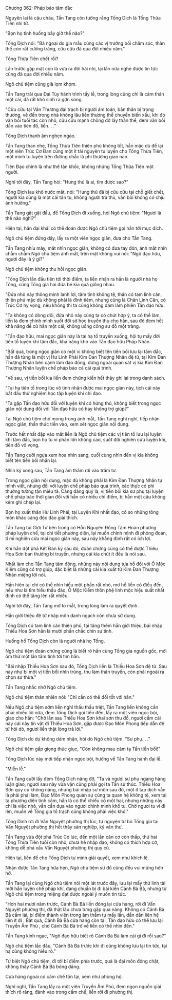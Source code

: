 




Chương 362: Pháp bảo tâm đắc


Nguyên lai là cậu cháu, Tần Tang còn tưởng rằng Tống Dịch là Tống Thừa Tiên nhi tử.

"Bọn họ tình huống bây giờ thế nào?"

Tống Dịch nói: "Bà ngoại do gia mẫu cùng các vị trưởng bối chăm sóc, thân thể còn rất cường tráng, cữu cữu đã qua đời nhiều năm."

Tống Thừa Tiên chết rồi?

Lần trước gặp mặt còn là vừa ra đời hài nhi, lại lần nữa nghe được tin tức cũng đã qua đời nhiều năm.

Ngô chủ tiệm cũng già lọm khọm.

Tần Tang trải qua Đại Tùy hành trình tẩy lễ, trong lòng cũng chỉ là cảm thán một cái, đã rất khó sinh ra gợn sóng.

"Cữu cữu tại Vân Thương đại trạch bị người ám toán, bản thân bị trọng thương, về đến trong nhà không lâu liền thương thế chuyển biến xấu, khi đó vãn bối tuổi tác còn nhỏ, cữu cữu mạnh chống đỡ lấy thân thể, đem vãn bối dẫn vào tiên đồ, liền. . ."

Tống Dịch thanh âm nghẹn ngào.

Tần Tang than nhẹ, Tống Thừa Tiên thiên phú không tốt, hắn mặc dù để lại một viên Trúc Cơ Đan cùng một ít tài nguyên tu luyện cho Tống Thừa Tiên, một mình tu luyện trên đường chắc là phi thường gian nan.

Tiên Đạo chính là như thế tàn khốc, không những Tống Thừa Tiên một người.

Nghĩ tới đây, Tần Tang hỏi: "Hung thủ là ai, tìm được sao?"

Tống Dịch lau khô nước mắt, nói: "Hung thủ đã bị cữu cữu tại chỗ giết chết, người kia cũng là một cái tán tu, không người trả thù, vãn bối không có chịu ảnh hưởng."

Tần Tang gật gật đầu, để Tống Dịch đi xuống, hỏi Ngô chủ tiệm: "Ngươi là thế nào nghĩ?"

Hiện tại, hắn đại khái có thể đoán được Ngô chủ tiệm gọi hắn tới mục đích.

Ngô chủ tiệm đứng dậy, lấy ra một viên ngọc giản, đưa cho Tần Tang.

Tần Tang nhíu mày, mắt nhìn ngọc giản, không có đưa tay đón, ánh mắt nhìn chằm chằm Ngô chủ tiệm ánh mắt, trên mặt không vui nói: "Ngô đạo hữu, ngươi đây là ý gì?"

Ngô chủ tiệm không thu hồi ngọc giản.

"Tống Dịch lần đầu tiên tới thời điểm, ta liền nhận ra hắn là người nhà họ Tống, cùng Tống gia hai đứa bé kia quá giống nhau.

"Đứa nhỏ này thông minh lanh lợi, tâm tính không tệ, thân có tam linh căn, thiên phú mặc dù không phải là đỉnh tiêm, nhưng cũng là Chân Linh Căn, có Trúc Cơ hy vọng, nếu không thì ta cũng không dám làm phiền Tần đạo hữu.

"Ta không có dòng dõi, đứa nhỏ này cùng ta có chút hợp ý, ta có thể làm, liền là đem chính mình suốt đời sở học truyền thụ cho hắn, sau đó đem hết khả năng đề cử hắn một cái, không uổng công sư đồ một tràng.

"Tần đạo hữu, mai ngọc giản này là tại hạ tổ truyền xuống, hội tụ mấy đời tiên tổ luyện khí tâm đắc, khả năng khó vào Tần đạo hữu Pháp Nhãn.

"Bất quá, trong ngọc giản có một vị không biết tên tiền bối lưu lại tâm đắc, hắn đã từng là một vị Hư Linh Phái Kim Đan Thượng Nhân đệ tử, tại Kim Đan Thượng Nhân bên cạnh làm đạo đồng, đứng ngoài quan sát vị kia Kim Đan Thượng Nhân luyện chế pháp bảo cả cái quá trình.

"Về sau, vị tiền bối kia liền đem chứng kiến hết thảy ghi lại trong danh sách.

"Tại hạ tiên tổ trong lúc vô tình nhận được mai ngọc giản này, tịch cái này bắt đầu thử nghiệm học tập luyện khí chi đạo.

"Ta gặp Tần đạo hữu đối với luyện khí có hứng thú, không biết trong ngọc giản nội dung đối với Tần đạo hữu có hay không trợ giúp?"

Tại Ngô chủ tiệm chờ mong trong ánh mắt, Tần Tang nghĩ nghĩ, tiếp nhận ngọc giản, thần thức tiến vào, xem xét ngọc giản nội dung.

Trước hết nhất đập vào mắt liền là Ngô chủ tiệm các vị tiên tổ lưu lại luyện khí tâm đắc, bọn họ tu vi phần lớn không cao, suốt đời nghiên cứu luyện khí, tiên đồ vô vọng.

Tần Tang cưỡi ngựa xem hoa nhìn sang, cuối cùng nhìn đến vị kia không biết tên tiền bối nhắn lại.

Nhìn kỹ xong sau, Tần Tang âm thầm rơi vào trầm tư.

Trong ngọc giản nội dung, mặc dù không phải là Kim Đan Thượng Nhân tự mình viết, nhưng đối với luyện chế pháp bảo quá trình, xác thực có phi thường tường tận miêu tả. Càng đáng quý là, vị tiền bối kia sư phụ tại luyện chế pháp bảo thời gian đối với hắn có nhiều chỉ điểm, bị hắn một câu không kém ghi chép lại.

Bọn họ xuất thân Hư Linh Phái, tại Luyện Khí nhất đạo, có so những tông môn khác càng độc đáo giải thích.

Tần Tang túi Giới Tử bên trong có Hỗn Nguyên Đồng Tâm Hoàn phương pháp luyện chế, tại chi tiết phương diện, lại muốn chính mình đi phỏng đoán, tỉ mỉ nghiên cứu mai ngọc giản này, sau này khẳng định rất có ích lợi.

Khi hắn đột phá Kết Đan kỳ sau đó, đoán chừng cũng có thể được Thiếu Hoa Sơn ban thưởng bí truyền, nhưng cái kia chút ít đều là nói sau.

Nhất làm cho Tần Tang tâm động, những này nội dung tựa hồ đối với Ô Mộc Kiếm cũng có trợ giúp, đặc biệt là những cái kia xuất từ Kim Đan Thượng Nhân miệng lời nói.

Hắn hiện tại chỉ có thể nhìn hiểu một phần rất nhỏ, mơ hồ liền có điều đến, nếu như là tìm hiểu thấu đáo, Ô Mộc Kiếm thôn phệ linh mộc hiệu suất nhất định có thể tăng lên rất nhiều.

Nghĩ tới đây, Tần Tang mở to mắt, trong lòng làm ra quyết định.

Hắn giới thiệu đệ tử nhập môn danh ngạch còn chưa sử dụng.

Tống Dịch có tam linh căn thiên phú, tại tăng thêm hắn giới thiệu, bái nhập Thiếu Hoa Sơn hẳn là mười phần chắc chín sự tình.

Huống hồ Tống Dịch còn là người nhà họ Tống.

Ngô chủ tiệm đoán chừng cũng là biết rõ hắn cùng Tống gia nguồn gốc, mới ôm thử một lần tâm tính tới tìm hắn.

"Bái nhập Thiếu Hoa Sơn sau đó, Tống Dịch liền là Thiếu Hoa Sơn đệ tử. Sau này như bị một vị tiền bối nhìn trúng, thu làm thân truyền, còn phải ngoài ra chọn sư thừa."

Tần Tang nhắc nhở Ngô chủ tiệm.

Ngô chủ tiệm thản nhiên nói: "Chỉ cần có thể đối tốt với hắn."

Nếu Ngô chủ tiệm sớm liền nghĩ thấu thấu triệt, Tần Tang liền không cần phải nhiều lời nữa, đem Tống Dịch gọi tiến đến, lấy ra một viên ngọc bội, giao cho hắn: "Chờ lần sau Thiếu Hoa Sơn khai sơn thu đồ, ngươi cầm cái này cái này tín vật đi Thiếu Hoa Sơn, gặp được Đạo Môn Phong tiếp dẫn đệ tử hỏi dò, ngươi liền thật lòng trả lời."

Tống Dịch do dự không dám nhận, hỏi dò Ngô chủ tiệm, "Sư phụ. . ."

Ngô chủ tiệm gấp giọng thúc giục, "Còn không mau cảm tạ Tần tiền bối!"

Tống Dịch lúc này mới tiếp nhận ngọc bội, hướng về Tần Tang hành đại lễ.

"Miễn lễ."

Tần Tang cười lấy đem Tống Dịch nâng đỡ, "Ta và ngươi sư phụ ngang hàng luận giao, ngươi sau này vừa vặn cũng phải gọi ta Tần sư thúc. Thiếu Hoa Sơn quy củ không nặng, nhưng bái nhập sư môn sau đó, một ít tạp dịch vẫn là phải phải làm, Đạo Môn Phong quản sự cùng ta quan hệ không tệ, xem tại ta phương diện tình cảm, hẳn là có thể chiếu cố một hai, nhưng những này chỉ là việc nhỏ, vẫn cần dựa vào ngươi chính mình khổ tu. Chờ ngươi tu vi đi lên, muốn về Tống gia tổ trạch cũng không phải việc khó."

Tống Dĩnh rời đi Vấn Nguyệt phường thị lúc, tự nguyện từ bỏ Tống gia tại Vấn Nguyệt phường thị hết thảy sản nghiệp, ký văn thư.

Tần Tang vừa đột phá Trúc Cơ lúc, đến một lần căn cơ còn thấp, thứ hai Tống Thừa Tiên tuổi còn nhỏ, chưa hề nhập đạo, không có thích hợp cớ, không dễ phá xấu Vấn Nguyệt phường thị quy củ.

Hiện tại, liền để cho Tống Dịch tự mình giải quyết, xem như khích lệ.

Nhận được Tần Tang hứa hẹn, Ngô chủ tiệm sư đồ cũng đều vui mừng hớn hở.

Tần Tang lại cùng Ngô chủ tiệm nói một lát trước đây, lưu lại mấy thứ linh tài mời hắn luyện chế pháp khí, đang chuẩn bị đi bái kiến Cảnh Bà Bà, nhưng từ Ngô chủ tiệm trong miệng đạt được ngoài ý muốn tin tức.

"Hơn hai mươi năm trước, Cảnh Bà Bà liền đóng lại cửa hàng, rời đi Vấn Nguyệt phường thị, đã thật lâu chưa từng gặp qua nàng. Không có Cảnh Bà Bà cầm lái, bí điếm thành viên trong âm thầm tụ mấy lần, dần dần liên hệ liền ít đi . Bất quá, Cảnh Bà Bà cửa hàng còn tại, Tần đạo hữu có thể lưu lại Truyền Âm Phù , chờ Cảnh Bà Bà trở về liền có thể nhìn đến."

Tần Tang kinh ngạc, "Ngô đạo hữu biết rõ Cảnh Bà Bà làm cái gì đi rồi sao?"

Ngô chủ tiệm lắc đầu, "Cảnh Bà Bà trước khi đi cũng không lưu lại tin tức, tại hạ cũng không hiểu rõ."

Từ biệt Ngô chủ tiệm, đi tới bí điếm phía trước, quả là đại môn đóng chặt, không thấy Cảnh Bà Bà bóng dáng.

Cửa hàng ngoài có cấm chế tồn tại, xem như phòng hộ.

Nghĩ nghĩ, Tần Tang lấy ra một viên Truyền Âm Phù, đem ngọn nguồn giải thích rõ ràng, đánh vào trong cấm chế, liền rời đi phường thị.




